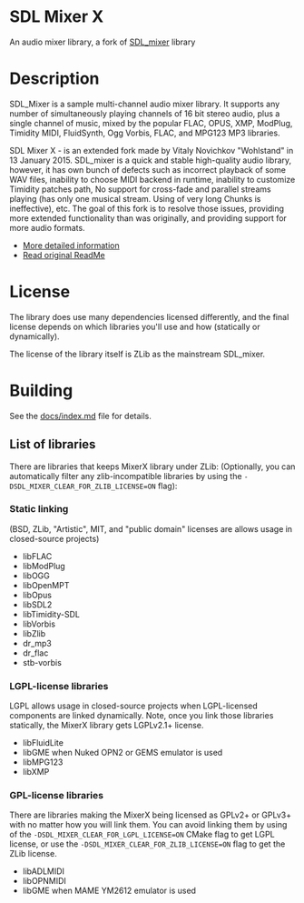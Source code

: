 # SDL Mixer X

An audio mixer library, a fork of [SDL_mixer](http://www.libsdl.org/projects/SDL_mixer/) library

# Description
SDL_Mixer is a sample multi-channel audio mixer library.
It supports any number of simultaneously playing channels of 16 bit stereo audio,
plus a single channel of music, mixed by the popular FLAC, OPUS, XMP, ModPlug,
Timidity MIDI, FluidSynth, Ogg Vorbis, FLAC, and MPG123 MP3 libraries.

SDL Mixer X - is an extended fork made by Vitaly Novichkov "Wohlstand" in
13 January 2015. SDL_mixer is a quick and stable high-quality audio library,
however, it has own bunch of defects such as incorrect playback of some WAV files,
inability to choose MIDI backend in runtime, inability to customize Timidity patches path,
No support for cross-fade and parallel streams playing (has only one musical stream.
Using of very long Chunks is ineffective), etc. The goal of this fork is to resolve those
issues, providing more extended functionality than was originally,
and providing support for more audio formats.

* [More detailed information](docs/index.md)
* [Read original ReadMe](README.txt)


# License
The library does use many dependencies licensed differently, and the final license
depends on which libraries you'll use and how (statically or dynamically).

The license of the library itself is ZLib as the mainstream SDL_mixer.

# Building
See the [docs/index.md](docs/index.md#How%20to%20build) file for details.


## List of libraries
There are libraries that keeps MixerX library under ZLib:
(Optionally, you can automatically filter any zlib-incompatible libraries by using
the `-DSDL_MIXER_CLEAR_FOR_ZLIB_LICENSE=ON` flag):

### Static linking
(BSD, ZLib, "Artistic", MIT, and "public domain" licenses are allows usage in closed-source projects)
* libFLAC
* libModPlug
* libOGG
* libOpenMPT
* libOpus
* libSDL2
* libTimidity-SDL
* libVorbis
* libZlib
* dr_mp3
* dr_flac
* stb-vorbis

### LGPL-license libraries
LGPL allows usage in closed-source projects when LGPL-licensed components are linked dynamically.
Note, once you link those libraries statically, the MixerX library gets LGPLv2.1+ license.
* libFluidLite
* libGME when Nuked OPN2 or GEMS emulator is used
* libMPG123
* libXMP

### GPL-license libraries
There are libraries making the MixerX being licensed as GPLv2+ or GPLv3+ with no matter
how you will link them. You can avoid linking them by using of the `-DSDL_MIXER_CLEAR_FOR_LGPL_LICENSE=ON`
CMake flag to get LGPL license, or use the `-DSDL_MIXER_CLEAR_FOR_ZLIB_LICENSE=ON` flag
to get the ZLib license.
* libADLMIDI
* libOPNMIDI
* libGME when MAME YM2612 emulator is used
